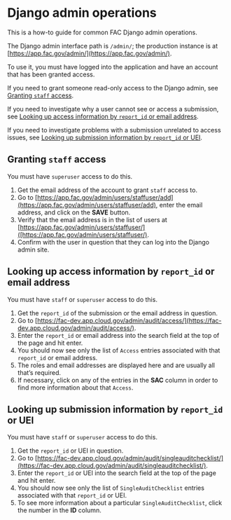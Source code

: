 # Django admin operations

This is a how-to guide for common FAC Django admin operations.

The Django admin interface path is `/admin/`; the production instance is at [https://app.fac.gov/admin/](https://app.fac.gov/admin/). 

To use it, you must have logged into the application and have an account that has been granted access.

If you need to grant someone read-only access to the Django admin, see [Granting `staff` access](#granting-staff-access).

If you need to investigate why a user cannot see or access a submission, see [Looking up access information by `report_id` or email address](#looking-up-access-information-by-report_id-or-email-address).

If you need to investigate problems with a submission unrelated to access issues, see [Looking up submission information by `report_id` or UEI](#looking-up-submission-information-by-report_id-or-uei).

## Granting `staff` access

You must have `superuser` access to do this.

1.  Get the email address of the account to grant `staff` access to.
2.  Go to [https://app.fac.gov/admin/users/staffuser/add](https://app.fac.gov/admin/users/staffuser/add), enter the email address, and click on the **SAVE** button.
3.  Verify that the email address is in the list of users at [https://app.fac.gov/admin/users/staffuser/]([https://app.fac.gov/admin/users/staffuser/).
4.  Confirm with the user in question that they can log into the Django admin site.

## Looking up access information by `report_id` or email address

You must have `staff` or `superuser` access to do this.

1.  Get the `report_id` of the submission or the email address in question.
2.  Go to [https://fac-dev.app.cloud.gov/admin/audit/access/](https://fac-dev.app.cloud.gov/admin/audit/access/).
3.  Enter the `report_id` or email address into the search field at the top of the page and hit enter.
4.  You should now see only the list of `Access` entries associated with that `report_id` or email address.
5.  The roles and email addresses are displayed here and are usually all that’s required.
6.  If necessary, click on any of the entries in the **SAC** column in order to find more information about that `Access`.

## Looking up submission information by `report_id` or UEI

You must have `staff` or `superuser` access to do this.

1.  Get the `report_id` or UEI in question.
2.  Go to [https://fac-dev.app.cloud.gov/admin/audit/singleauditchecklist/](https://fac-dev.app.cloud.gov/admin/audit/singleauditchecklist/).
3.  Enter the `report_id` or UEI into the search field at the top of the page and hit enter.
4.  You should now see only the list of `SingleAuditChecklist` entries associated with that `report_id` or UEI.
5.  To see more information about a particular `SingleAuditChecklist`, click the number in the **ID** column.
